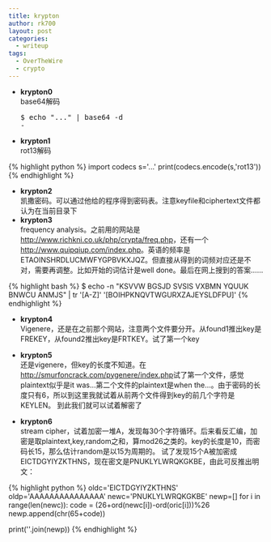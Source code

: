 ```yaml
---
title: krypton
author: rk700
layout: post
categories:
  - writeup
tags:
  - OverTheWire
  - crypto
---
```

*   **krypton0**  
    base64解码 <pre class="lang:sh decode:true " >$ echo "..." | base64 -d -</pre>

*   **krypton1**  
    rot13解码 
    
{% highlight python %}
import codecs
s='...'
print(codecs.encode(s,'rot13'))
{% endhighlight %}
    
    
*   **krypton2**  
    凯撒密码。可以通过他给的程序得到密码表。注意keyfile和ciphertext文件都认为在当前目录下
*   **krypton3**  
    frequency analysis。之前用的网站是<http://www.richkni.co.uk/php/crypta/freq.php>，还有一个<http://www.quipqiup.com/index.php>。英语的频率是ETAOINSHRDLUCMWFYGPBVKXJQZ。但直接从得到的词频对应还是不对，需要再调整。比如开始的词估计是well done。最后在网上搜到的答案…… 
    

{% highlight bash %} 
$ echo -n "KSVVW BGSJD SVSIS VXBMN YQUUK BNWCU ANMJS" | tr '[A-Z]' '[BOIHPKNQVTWGURXZAJEYSLDFPU]'
{% endhighlight %}

        
*   **krypton4**  
    Vigenere，还是在之前那个网站，注意两个文件要分开。从found1推出key是FREKEY，从found2推出key是FRTKEY。试了第一个key

*   **krypton5**  
    还是vigenere，但key的长度不知道。在<http://smurfoncrack.com/pygenere/index.php>试了第一个文件，感觉plaintext似乎是it was&#8230;第二个文件的plaintext是when the&#8230;。由于密码的长度只有6，所以到这里我就试着从前两个文件得到key的前几个字符是KEYLEN。 
    到此我们就可以试着解密了

*   **krypton6**  
    stream cipher，试着加密一堆A，发现每30个字符循环。后来看反汇编，加密是取plaintext,key,random之和，算mod26之类的。key的长度是10，而密码长15，那么估计random是以15为周期的。 
    试了发现15个A被加密成EICTDGYIYZKTHNS，现在密文是PNUKLYLWRQKGKBE，由此可反推出明文：
                
{% highlight python %}
oldc='EICTDGYIYZKTHNS'
oldp='AAAAAAAAAAAAAAA'
newc='PNUKLYLWRQKGKBE'
newp=[]
for i in range(len(newc)):
    code = (26+ord(newc[i])-ord(oric[i]))%26
    newp.append(chr(65+code))

print(''.join(newp))
{% endhighlight %}
                
